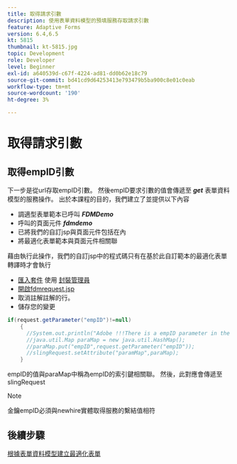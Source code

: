 ```yaml
---
title: 取得請求引數
description: 使用表單資料模型的預填服務存取請求引數
feature: Adaptive Forms
version: 6.4,6.5
kt: 5815
thumbnail: kt-5815.jpg
topic: Development
role: Developer
level: Beginner
exl-id: a640539d-c67f-4224-ad81-dd0b62e18c79
source-git-commit: bd41cd9d64253413e793479b5ba900c8e01c0eab
workflow-type: tm+mt
source-wordcount: '190'
ht-degree: 3%

---
```


# 取得請求引數

## 取得empID引數

下一步是從url存取empID引數。 然後empID要求引數的值會傳遞至 **_get_** 表單資料模型的服務操作。
出於本課程的目的，我們建立了並提供以下內容

* 調適型表單範本已呼叫 **_FDMDemo_**
* 呼叫的頁面元件 **_fdmdemo_**
* 已將我們的自訂jsp與頁面元件包括在內
* 將最適化表單範本與頁面元件相關聯

藉由執行此操作，我們的自訂jsp中的程式碼只有在基於此自訂範本的最適化表單轉譯時才會執行

* [匯入套件](assets/template-page-component.zip) 使用 [封裝管理員](http://localhost:4502/crx/packmgr/index.jsp)
* [開啟fdmrequest.jsp](http://localhost:4502/crx/de/index.jsp#/apps/fdmdemo/component/page/fdmdemo/fdmrequest.jsp)
* 取消註解註解的行。
* 儲存您的變更

```java
if(request.getParameter("empID")!=null)
    {
      //System.out.println("Adobe !!!There is a empID parameter in the request "+request.getParameter("empID"));
      //java.util.Map paraMap = new java.util.HashMap();
      //paraMap.put("empID",request.getParameter("empID"));
      //slingRequest.setAttribute("paramMap",paraMap);
    }
```

empID的值與paraMap中稱為empID的索引鍵相關聯。 然後，此對應會傳遞至slingRequest

>[!NOTE]
>
>金鑰empID必須與newhire實體取得服務的繫結值相符

## 後續步驟

[根據表單資料模型建立最適化表單](./create-adaptive-form.md)
